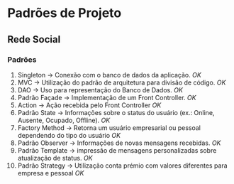 # Padrões de Projeto

## Rede Social

### Padrões

1. Singleton -> Conexão com o banco de dados da aplicação. *OK*
1. MVC -> Utilização do padrão de arquitetura para divisão de código. *OK*
1. DAO -> Uso para representação do Banco de Dados. *OK*
1. Padrão Façade -> Implementação de um Front Controller. *OK*
1. Action -> Ação recebida pelo Front Controller *OK*
1. Padrão State -> Informações sobre o status do usuário (ex.: Online, Ausente, Ocupado, Offline). *OK*
1. Factory Method -> Retorna um usuário empresarial ou pessoal dependendo do tipo do usuário *OK* 
1. Padrão Observer -> Informações de novas mensagens recebidas. *OK*
1. Padrão Template -> impressão de mensagens personalizadas sobre atualização de status. *OK*
1. Padrão Strategy -> Utilização conta prémio com valores diferentes para empresa e pessoal *OK*
